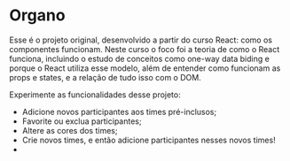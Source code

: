 # Organo

Esse é o projeto original, desenvolvido a partir do curso React: como os componentes funcionam. Neste curso o foco foi a teoria de como o React funciona, incluindo o estudo de conceitos como one-way data biding e porque o React utiliza esse modelo, além de entender como funcionam as props e states, e a relação de tudo isso com o DOM.

Experimente as funcionalidades desse projeto: 
  - Adicione novos participantes aos times pré-inclusos;
  - Favorite ou exclua participantes;
  - Altere as cores dos times;
  - Crie novos times, e então adicione participantes nesses novos times!
  - 

